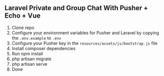 ## Laravel Private and Group Chat With Pusher + Echo + Vue

1. Clone repo
2. Configure your environment variables for Pusher and Laravel by copying the `.env.example` to `.env`
3. Configure your Pusher key in the `resources/assets/js/bootstrap.js` file
4. Install composer dependencies
5. Run npm install
6. php artisan migrate
7. php artisan serve
8. Done